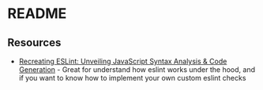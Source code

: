 # README

## Resources

- [Recreating ESLint: Unveiling JavaScript Syntax Analysis & Code Generation](https://www.youtube.com/watch?v=AvXe5_xZmeg) - Great for understand how eslint works under the hood, and if you want to know how to implement your own custom eslint checks
